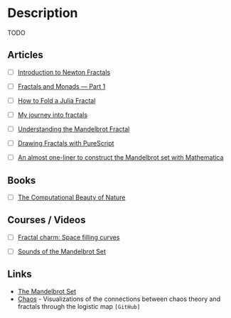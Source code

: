 # Description

TODO


## Articles

- [ ] [Introduction to Newton Fractals](https://ryhl.io/blog/newton-intro/)
- [ ] [Fractals and Monads — Part 1](https://dkwise.wordpress.com/2019/01/18/fractals-and-monads/)
- [ ] [How to Fold a Julia Fractal](https://acko.net/blog/how-to-fold-a-julia-fractal/)
- [ ] [My journey into fractals](https://medium.com/@bananaft/my-journey-into-fractals-d25ebc6c4dc2)
- [ ] [Understanding the Mandelbrot Fractal](https://explore.paulbutler.org/fractal/)
- [ ] [Drawing Fractals with PureScript](https://blog.drewolson.org/drawing-fractals-with-purescript)
- [ ] [An almost one-liner to construct the Mandelbrot set with Mathematica](https://ekamperi.github.io/math/2020/12/01/mandelbrot-set-one-liner.html)


## Books

- [ ] [The Computational Beauty of Nature](https://mitpress.mit.edu/books/computational-beauty-nature)


## Courses / Videos

- [ ] [Fractal charm: Space filling curves](https://youtu.be/RU0wScIj36o)
- [ ] [Sounds of the Mandelbrot Set](https://youtu.be/GiAj9WW1OfQ)


## Links

- [The Mandelbrot Set](http://tilde.club/~david/m/#)
- [Chaos](https://github.com/jonnyhyman/Chaos) - Visualizations of the connections between chaos theory and fractals through the logistic map `[GitHub]`

